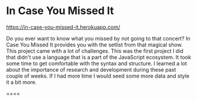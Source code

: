 # In Case You Missed It

https://in-case-you-missed-it.herokuapp.com/

Do you ever want to know what you missed by not going to that concert? In Case You Missed It provides you with the setlist from that magical show. This project came with a lot of challenges. This was the first project I did that didn't use a language that is a part of the JavaScript ecosystem. It took some time to get comfortable with the syntax and structure. I learned a lot about the importance of research and development during these past couple of weeks. If I had more time I would seed some more data and style it a bit more.

====
